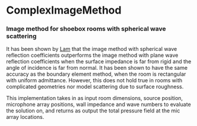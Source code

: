 # ComplexImageMethod
<h3>Image method for shoebox rooms with spherical wave scattering</h3>

<p>It has been shown by <a href="https://www.jstage.jst.go.jp/article/ast/26/2/26_2_145/_pdf">Lam</a> that the image method with spherical wave reflection coefficients outperforms the image method with 
plane wave reflection coefficients when the surface impedance is far from rigid and the angle of incidence is far from normal. It has been shown to have the same 
accuracy as the boundary element method, when the room is rectangular with uniform admittance. However, this does not hold true in rooms with
complicated geometries nor model scattering due to surface roughness.</p>

<p> This implementation takes in as input room dimensions, source position, microphone array positions, wall impedance and wave numbers to evaluate the solution on,
  and returns as output the total pressure field at the mic array locations.<p>
